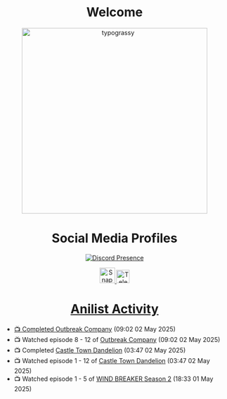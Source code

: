 <div align="center">

# Welcome
<a href="https://github.com/kawarimidoll/typograssy">
    <img alt="typograssy" src="https://typograssy.deno.dev/api?text=%E3%82%88%E3%81%86%E3%81%93%E3%81%9D%E3%81%BF%E3%81%AA%E3%81%95%E3%82%93%20-%20Sheby--&&l0=none&l1=82d9d0&l2=027353&l3=038c4c&l4=01402e&bg=none&frame=none&speed=100&comment=" width="421.99">
</a>

</div>

<div align="center">

# Social Media Profiles

[![Discord Presence](https://lanyard.cnrad.dev/api/612532963938271232)](https://discord.com/users/612532963938271232)


<a href="https://www.snapchat.com/add/a.sheby" title="Snapchat Profile">
    <img src="https://www.freepnglogos.com/uploads/snapchat-logo-png-0.png" width="35" alt="Snapchat Logo" />


<a href="https://t.me/ASheby" title="Telegram Profile">
    <img src="https://www.freepnglogos.com/uploads/telegram-logo-png-0.png" width="30" alt="Telegram Logo" />


</div>

<div align="center">

# Anilist Activity

</div>

<!-- ANILIST_ACTIVITY:start -->

-   📺 Completed [Outbreak Company](https://anilist.co/anime/19369) (09:02 02 May 2025)
-   📺 Watched episode 8 - 12 of [Outbreak Company](https://anilist.co/anime/19369) (09:02 02 May 2025)
-   📺 Completed [Castle Town Dandelion](https://anilist.co/anime/20951) (03:47 02 May 2025)
-   📺 Watched episode 1 - 12 of [Castle Town Dandelion](https://anilist.co/anime/20951) (03:47 02 May 2025)
-   📺 Watched episode 1 - 5 of [WIND BREAKER Season 2](https://anilist.co/anime/178680) (18:33 01 May 2025)

<!-- ANILIST_ACTIVITY:end -->
